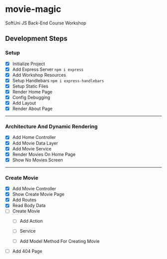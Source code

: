 # movie-magic
SoftUni JS Back-End Course Workshop

## Development Steps

### Setup
 - [x] Initialize Project
 - [x] Add Express Server `npm i express`
 - [x] Add Workshop Resources
 - [x] Setup Handlebars `npm i express-handlebars`
 - [x] Setup Static Files
 - [x] Render Home Page
 - [x] Config Debugging
 - [x] Add Layout
 - [x] Render About Page
---
### Architecture And Dynamic Rendering
 - [x] Add Home Controller
 - [x] Add Movie Data Layer
 - [x] Add Movie Service 
 - [x] Render Movies On Home Page
 - [x] Show No Movies Screen
---
### Create Movie
 - [x] Add Movie Controller
 - [x] Show Create Movie Page
 - [x] Add Routes
 - [x] Read Body Data
 - [ ] Create Movie
   - [ ] Add Action
   - [ ] Service
   - [ ] Add Model Method For Creating Movie


 - [ ] Add 404 Page
